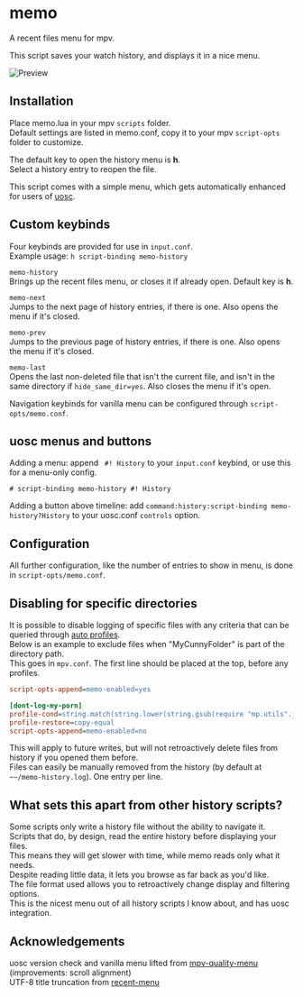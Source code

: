 # memo
A recent files menu for mpv.

This script saves your watch history, and displays it in a nice menu.

![Preview](https://user-images.githubusercontent.com/42466980/236659593-59d6b517-c560-4a2f-b30c-cb8daf7050e2.png)

## Installation
Place memo.lua in your mpv `scripts` folder.  
Default settings are listed in memo.conf, copy it to your mpv `script-opts` folder to customize.

The default key to open the history menu is **h**.  
Select a history entry to reopen the file.

This script comes with a simple menu, which gets automatically enhanced for users of [uosc](https://github.com/tomasklaen/uosc).

## Custom keybinds
Four keybinds are provided for use in `input.conf`.  
Example usage: `h script-binding memo-history`

`memo-history`  
Brings up the recent files menu, or closes it if already open. Default key is **h**.

`memo-next`  
Jumps to the next page of history entries, if there is one. Also opens the menu if it's closed.

`memo-prev`  
Jumps to the previous page of history entries, if there is one. Also opens the menu if it's closed.

`memo-last`  
Opens the last non-deleted file that isn't the current file, and isn't in the same directory if `hide_same_dir=yes`. Also closes the menu if it's open.

Navigation keybinds for vanilla menu can be configured through `script-opts/memo.conf`.

## uosc menus and buttons
Adding a menu: append ` #! History` to your `input.conf` keybind, or use this for a menu-only config.
```
# script-binding memo-history #! History
```

Adding a button above timeline: add `command:history:script-binding memo-history?History` to your uosc.conf `controls` option.

## Configuration
All further configuration, like the number of entries to show in menu, is done in `script-opts/memo.conf`.

## Disabling for specific directories
It is possible to disable logging of specific files with any criteria that can be queried through [auto profiles](https://mpv.io/manual/master/#conditional-auto-profiles).  
Below is an example to exclude files when "MyCunnyFolder" is part of the directory path.  
This goes in `mpv.conf`. The first line should be placed at the top, before any profiles.
```ini
script-opts-append=memo-enabled=yes

[dont-log-my-porn]
profile-cond=string.match(string.lower(string.gsub(require "mp.utils".join_path(get("working-directory", ""), get("path", "")), string.gsub(get("filename", ""), "([^%w])", "%%%1").."$", "")), "mycunnyfolder")~=nil
profile-restore=copy-equal
script-opts-append=memo-enabled=no
```
This will apply to future writes, but will not retroactively delete files from history if you opened them before.  
Files can easily be manually removed from the history (by default at `~~/memo-history.log`). One entry per line.

## What sets this apart from other history scripts?
Some scripts only write a history file without the ability to navigate it.  
Scripts that do, by design, read the entire history before displaying your files.  
This means they will get slower with time, while memo reads only what it needs.  
Despite reading little data, it lets you browse as far back as you'd like.  
The file format used allows you to retroactively change display and filtering options.  
This is the nicest menu out of all history scripts I know about, and has uosc integration.

## Acknowledgements
uosc version check and vanilla menu lifted from [mpv-quality-menu](https://github.com/christoph-heinrich/mpv-quality-menu) (improvements: scroll alignment)  
UTF-8 title truncation from [recent-menu](https://github.com/natural-harmonia-gropius/recent-menu)
